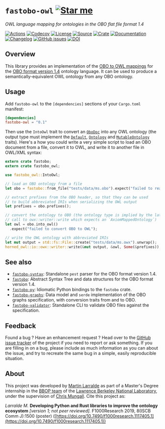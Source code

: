 # `fastobo-owl` [![Star me](https://img.shields.io/github/stars/fastobo/fastobo-owl.svg?style=social&label=Star&maxAge=3600)](https://github.com/fastobo/fastobo-owl/stargazers)

*OWL language mapping for ontologies in the OBO flat file format 1.4*

[![Actions](https://img.shields.io/github/workflow/status/fastobo/fastobo-owl/Test?style=flat-square&maxAge=600)](https://github.com/fastobo/fastobo-owl/actions)
[![Codecov](https://img.shields.io/codecov/c/gh/fastobo/fastobo-owl/master.svg?style=flat-square&maxAge=600)](https://codecov.io/gh/fastobo/fastobo-owl)
[![License](https://img.shields.io/badge/license-MIT-blue.svg?style=flat-square&maxAge=2678400)](https://choosealicense.com/licenses/mit/)
[![Source](https://img.shields.io/badge/source-GitHub-303030.svg?maxAge=2678400&style=flat-square)](https://github.com/fastobo/fastobo-owl/)
[![Crate](https://img.shields.io/crates/v/fastobo-owl.svg?maxAge=600&style=flat-square)](https://crates.io/crates/fastobo-owl)
[![Documentation](https://img.shields.io/badge/docs.rs-latest-4d76ae.svg?maxAge=2678400&style=flat-square)](https://docs.rs/fastobo-owl/)
[![Changelog](https://img.shields.io/badge/keep%20a-changelog-8A0707.svg?maxAge=2678400&style=flat-square)](https://github.com/fastobo/fastobo-owl/blob/master/CHANGELOG.md)
[![GitHub issues](https://img.shields.io/github/issues/fastobo/fastobo-owl.svg?style=flat-square)](https://github.com/fastobo/fastobo-owl/issues)
[![DOI](https://img.shields.io/badge/doi-10.7490%2Ff1000research.1117405.1-brightgreen?style=flat-square&maxAge=31536000)](https://f1000research.com/posters/8-1500)


## Overview

This library provides an implementation of the [OBO to OWL mappings](http://owlcollab.github.io/oboformat/doc/obo-syntax.html#5)
for the [OBO format version 1.4](https://owlcollab.github.io/oboformat/doc/GO.format.obo-1_4.html) ontology language.
It can be used to produce a semantically-equivalent OWL ontology from any
OBO ontology.


## Usage

Add `fastobo-owl` to the `[dependencies]` sections of your `Cargo.toml`
manifest:
```toml
[dependencies]
fastobo-owl = "0.1"
```

Then use the `IntoOwl` trait to convert an [`OboDoc`] into any OWL ontology
(the output type must implement the [`Default`], [`Ontology`] and [`MutableOntology`] traits).
Here's a how you could write a very simple script to load an OBO document
from a file, convert it to OWL, and write it to another file in OWL/XML syntax:

[`OboDoc`]: https://docs.rs/fastobo/latest/fastobo/ast/struct.OboDoc.html
[`Default`]: https://doc.rust-lang.org/std/default/trait.Default.html
[`Ontology`]: https://docs.rs/horned-owl/latest/horned_owl/model/trait.Ontology.html
[`MutableOntology`]: https://docs.rs/horned-owl/latest/horned_owl/model/trait.MutableOntology.html

```rust
extern crate fastobo;
extern crate fastobo_owl;

use fastobo_owl::IntoOwl;

// load an OBO ontology from a file
let obo = fastobo::from_file("tests/data/ms.obo").expect("failed to read OBO file");

// extract prefixes from the OBO header, so that they can be used
// to build abbreviated IRIs when serializing the OWL output
let prefixes = obo.prefixes();

// convert the ontology to OBO (the ontology type is implied by the later
// call to owx::writer::write which expects an `AxiomMappedOntology`)
let owl = obo.into_owl()
  .expect("failed to convert OBO to OWL");

// write the OWL ontology with abbreviated IRIs
let mut output = std::fs::File::create("tests/data/ms.owx").unwrap();
horned_owl::io::owx::writer::write(&mut output, &owl, Some(&prefixes));
```

## See also

* [`fastobo-syntax`](https://crates.io/crates/fastobo-syntax): Standalone `pest` parser
  for the OBO format version 1.4.
* [`fastobo`](https://crates.io/crates/fastobo): Abstract Syntax Tree and data
  structures for the OBO format version 1.4.
* [`fastobo-py`](https://pypi.org/project/fastobo/): Idiomatic Python bindings
  to the `fastobo` crate.
* [`fastobo-graphs`](https://crates.io/crates/fastobo-graphs): Data model and `serde`
  implementation of the OBO graphs specification, with conversion traits from and to OBO.
* [`fastobo-validator`](https://crates.io/crates/fastobo-validator): Standalone CLI
  to validate OBO files against the specification.

## Feedback

Found a bug ? Have an enhancement request ? Head over to the
[GitHub issue tracker](https://github.com/fastobo/fastobo-owl/issues) of the project if
you need to report or ask something. If you are filling in on a bug, please include as much
information as you can about the issue, and try to recreate the same bug in a simple, easily
reproducible situation.


## About

This project was developed by [Martin Larralde](https://github.com/althonos)
as part of a Master's Degree internship in the [BBOP team](http://berkeleybop.org/) of the
[Lawrence Berkeley National Laboratory](https://www.lbl.gov/), under the supervision of
[Chris Mungall](http://biosciences.lbl.gov/profiles/chris-mungall/). Cite this project as:

*Larralde M.* **Developing Python and Rust libraries to improve the ontology ecosystem**
*\[version 1; not peer reviewed\].* F1000Research 2019, 8(ISCB Comm J):1500 (poster)
([https://doi.org/10.7490/f1000research.1117405.1](https://doi.org/10.7490/f1000research.1117405.1))
